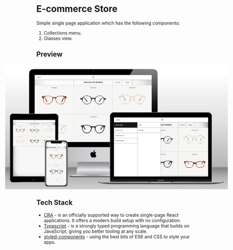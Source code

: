 # E-commerce Store

Simple single page application which has the following
components:

1. Collections menu.
2. Glasses view.

## Preview

<div style="display:flex; justify-content: center;">
    <img src="./preview.jpg" style="max-width: 700px;" />
</div>

## Tech Stack

- [CRA](https://create-react-app.dev/) - is an officially supported way to create single-page React applications. It offers a modern build setup with no configuration.
- [Typescript](https://www.typescriptlang.org/) - is a strongly typed programming language that builds on JavaScript, giving you better tooling at any scale.
- [styled-components](https://styled-components.com/) - using the best bits of ES6 and CSS to style your apps.
